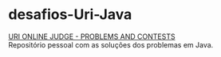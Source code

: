 # desafios-Uri-Java
[URI ONLINE JUDGE - PROBLEMS AND CONTESTS](https://www.urionlinejudge.com.br/judge/pt/categories)
<br>
Repositório pessoal com as soluções dos problemas em Java.
